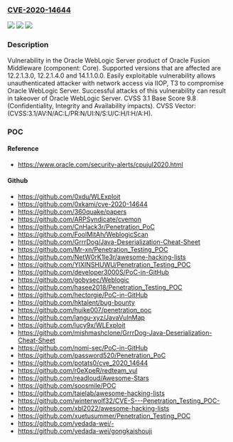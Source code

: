 ### [CVE-2020-14644](https://cve.mitre.org/cgi-bin/cvename.cgi?name=CVE-2020-14644)
![](https://img.shields.io/static/v1?label=Product&message=WebLogic%20Server&color=blue)
![](https://img.shields.io/static/v1?label=Version&message=%3D%2012.2.1.3.0%20&color=brighgreen)
![](https://img.shields.io/static/v1?label=Vulnerability&message=Easily%20exploitable%20vulnerability%20allows%20unauthenticated%20attacker%20with%20network%20access%20via%20IIOP%2C%20T3%20to%20compromise%20Oracle%20WebLogic%20Server.%20%20Successful%20attacks%20of%20this%20vulnerability%20can%20result%20in%20takeover%20of%20Oracle%20WebLogic%20Server.&color=brighgreen)

### Description

Vulnerability in the Oracle WebLogic Server product of Oracle Fusion Middleware (component: Core). Supported versions that are affected are 12.2.1.3.0, 12.2.1.4.0 and 14.1.1.0.0. Easily exploitable vulnerability allows unauthenticated attacker with network access via IIOP, T3 to compromise Oracle WebLogic Server. Successful attacks of this vulnerability can result in takeover of Oracle WebLogic Server. CVSS 3.1 Base Score 9.8 (Confidentiality, Integrity and Availability impacts). CVSS Vector: (CVSS:3.1/AV:N/AC:L/PR:N/UI:N/S:U/C:H/I:H/A:H).

### POC

#### Reference
- https://www.oracle.com/security-alerts/cpujul2020.html

#### Github
- https://github.com/0xdu/WLExploit
- https://github.com/0xkami/cve-2020-14644
- https://github.com/360quake/papers
- https://github.com/ARPSyndicate/cvemon
- https://github.com/CnHack3r/Penetration_PoC
- https://github.com/FoolMitAh/WeblogicScan
- https://github.com/GrrrDog/Java-Deserialization-Cheat-Sheet
- https://github.com/Mr-xn/Penetration_Testing_POC
- https://github.com/NetW0rK1le3r/awesome-hacking-lists
- https://github.com/YIXINSHUWU/Penetration_Testing_POC
- https://github.com/developer3000S/PoC-in-GitHub
- https://github.com/gobysec/Weblogic
- https://github.com/hasee2018/Penetration_Testing_POC
- https://github.com/hectorgie/PoC-in-GitHub
- https://github.com/hktalent/bug-bounty
- https://github.com/huike007/penetration_poc
- https://github.com/langu-xyz/JavaVulnMap
- https://github.com/lucy9x/WLExploit
- https://github.com/mishmashclone/GrrrDog-Java-Deserialization-Cheat-Sheet
- https://github.com/nomi-sec/PoC-in-GitHub
- https://github.com/password520/Penetration_PoC
- https://github.com/potats0/cve_2020_14644
- https://github.com/r0eXpeR/redteam_vul
- https://github.com/readloud/Awesome-Stars
- https://github.com/soosmile/POC
- https://github.com/taielab/awesome-hacking-lists
- https://github.com/winterwolf32/CVE-S---Penetration_Testing_POC-
- https://github.com/xbl2022/awesome-hacking-lists
- https://github.com/xuetusummer/Penetration_Testing_POC
- https://github.com/yedada-wei/-
- https://github.com/yedada-wei/gongkaishouji

